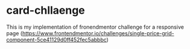 # card-chllaenge
This is my implementation of fronendmentor challenge for a responsive page (https://www.frontendmentor.io/challenges/single-price-grid-component-5ce41129d0ff452fec5abbbc)
